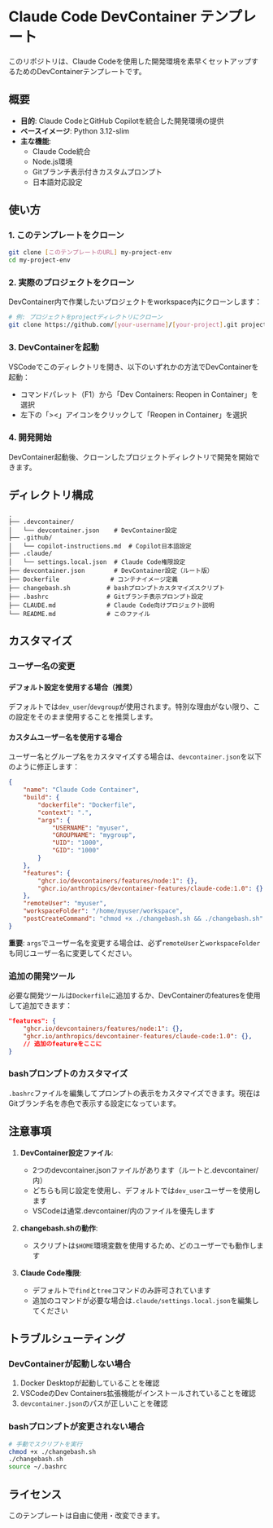 # Claude Code DevContainer テンプレート

このリポジトリは、Claude Codeを使用した開発環境を素早くセットアップするためのDevContainerテンプレートです。

## 概要

- **目的**: Claude CodeとGitHub Copilotを統合した開発環境の提供
- **ベースイメージ**: Python 3.12-slim
- **主な機能**: 
  - Claude Code統合
  - Node.js環境
  - Gitブランチ表示付きカスタムプロンプト
  - 日本語対応設定

## 使い方

### 1. このテンプレートをクローン

```bash
git clone [このテンプレートのURL] my-project-env
cd my-project-env
```

### 2. 実際のプロジェクトをクローン

DevContainer内で作業したいプロジェクトをworkspace内にクローンします：

```bash
# 例: プロジェクトをprojectディレクトリにクローン
git clone https://github.com/[your-username]/[your-project].git project
```

### 3. DevContainerを起動

VSCodeでこのディレクトリを開き、以下のいずれかの方法でDevContainerを起動：

- コマンドパレット（F1）から「Dev Containers: Reopen in Container」を選択
- 左下の「><」アイコンをクリックして「Reopen in Container」を選択

### 4. 開発開始

DevContainer起動後、クローンしたプロジェクトディレクトリで開発を開始できます。

## ディレクトリ構成

```
.
├── .devcontainer/
│   └── devcontainer.json    # DevContainer設定
├── .github/
│   └── copilot-instructions.md  # Copilot日本語設定
├── .claude/
│   └── settings.local.json  # Claude Code権限設定
├── devcontainer.json        # DevContainer設定（ルート版）
├── Dockerfile              # コンテナイメージ定義
├── changebash.sh          # bashプロンプトカスタマイズスクリプト
├── .bashrc                # Gitブランチ表示プロンプト設定
├── CLAUDE.md              # Claude Code向けプロジェクト説明
└── README.md              # このファイル
```

## カスタマイズ

### ユーザー名の変更

#### デフォルト設定を使用する場合（推奨）

デフォルトでは`dev_user`/`devgroup`が使用されます。特別な理由がない限り、この設定をそのまま使用することを推奨します。

#### カスタムユーザー名を使用する場合

ユーザー名とグループ名をカスタマイズする場合は、`devcontainer.json`を以下のように修正します：

```json
{
    "name": "Claude Code Container",
    "build": {
        "dockerfile": "Dockerfile",
        "context": ".",
        "args": {
            "USERNAME": "myuser",
            "GROUPNAME": "mygroup",
            "UID": "1000",
            "GID": "1000"
        }
    },
    "features": {
        "ghcr.io/devcontainers/features/node:1": {},
        "ghcr.io/anthropics/devcontainer-features/claude-code:1.0": {}
    },
    "remoteUser": "myuser",
    "workspaceFolder": "/home/myuser/workspace",
    "postCreateCommand": "chmod +x ./changebash.sh && ./changebash.sh"
}
```

**重要**: `args`でユーザー名を変更する場合は、必ず`remoteUser`と`workspaceFolder`も同じユーザー名に変更してください。

### 追加の開発ツール

必要な開発ツールは`Dockerfile`に追加するか、DevContainerのfeaturesを使用して追加できます：

```json
"features": {
    "ghcr.io/devcontainers/features/node:1": {},
    "ghcr.io/anthropics/devcontainer-features/claude-code:1.0": {},
    // 追加のfeatureをここに
}
```

### bashプロンプトのカスタマイズ

`.bashrc`ファイルを編集してプロンプトの表示をカスタマイズできます。現在はGitブランチ名を赤色で表示する設定になっています。

## 注意事項

1. **DevContainer設定ファイル**: 
   - 2つのdevcontainer.jsonファイルがあります（ルートと.devcontainer/内）
   - どちらも同じ設定を使用し、デフォルトでは`dev_user`ユーザーを使用します
   - VSCodeは通常.devcontainer/内のファイルを優先します

2. **changebash.shの動作**:
   - スクリプトは`$HOME`環境変数を使用するため、どのユーザーでも動作します

3. **Claude Code権限**:
   - デフォルトで`find`と`tree`コマンドのみ許可されています
   - 追加のコマンドが必要な場合は`.claude/settings.local.json`を編集してください

## トラブルシューティング

### DevContainerが起動しない場合

1. Docker Desktopが起動していることを確認
2. VSCodeのDev Containers拡張機能がインストールされていることを確認
3. `devcontainer.json`のパスが正しいことを確認

### bashプロンプトが変更されない場合

```bash
# 手動でスクリプトを実行
chmod +x ./changebash.sh
./changebash.sh
source ~/.bashrc
```

## ライセンス

このテンプレートは自由に使用・改変できます。